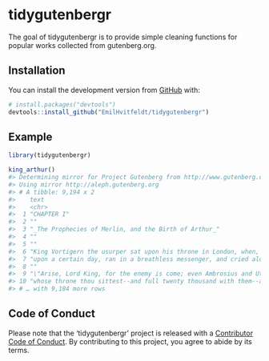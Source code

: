 
<!-- README.md is generated from README.Rmd. Please edit that file -->

# tidygutenbergr

<!-- badges: start -->

<!-- badges: end -->

The goal of tidygutenbergr is to provide simple cleaning functions for
popular works collected from gutenberg.org.

## Installation

You can install the development version from
[GitHub](https://github.com/) with:

``` r
# install.packages("devtools")
devtools::install_github("EmilHvitfeldt/tidygutenbergr")
```

## Example

``` r
library(tidygutenbergr)

king_arthur()
#> Determining mirror for Project Gutenberg from http://www.gutenberg.org/robot/harvest
#> Using mirror http://aleph.gutenberg.org
#> # A tibble: 9,194 x 2
#>    text                                                                  chapter
#>    <chr>                                                                   <int>
#>  1 "CHAPTER I"                                                                 1
#>  2 ""                                                                          1
#>  3 "_The Prophecies of Merlin, and the Birth of Arthur_"                       1
#>  4 ""                                                                          1
#>  5 ""                                                                          1
#>  6 "King Vortigern the usurper sat upon his throne in London, when, sud…       1
#>  7 "upon a certain day, ran in a breathless messenger, and cried aloud-…       1
#>  8 ""                                                                          1
#>  9 "\"Arise, Lord King, for the enemy is come; even Ambrosius and Uther…       1
#> 10 "whose throne thou sittest--and full twenty thousand with them--and …       1
#> # … with 9,184 more rows
```

## Code of Conduct

Please note that the ‘tidygutenbergr’ project is released with a
[Contributor Code of Conduct](.github/CODE_OF_CONDUCT.md). By
contributing to this project, you agree to abide by its terms.

